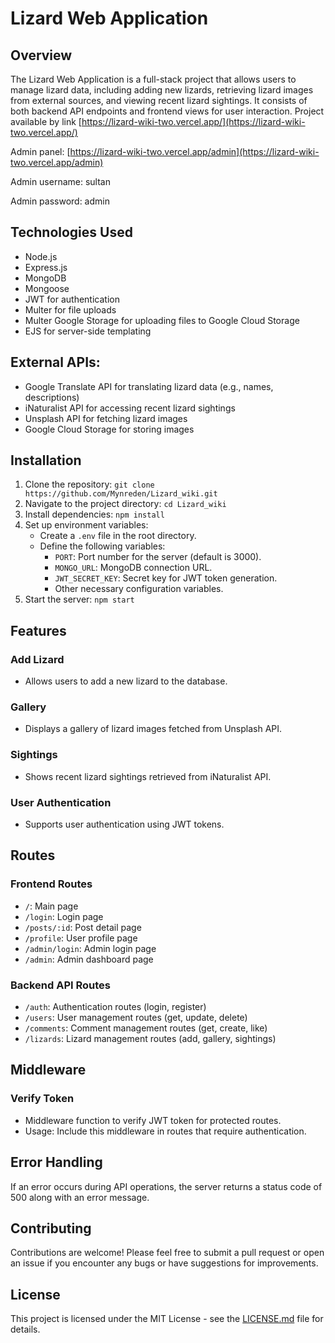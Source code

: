 # Lizard Web Application

## Overview
The Lizard Web Application is a full-stack project that allows users to manage lizard data, including adding new lizards, retrieving lizard images from external sources, and viewing recent lizard sightings. It consists of both backend API endpoints and frontend views for user interaction.
Project available by link [https://lizard-wiki-two.vercel.app/](https://lizard-wiki-two.vercel.app/)

Admin panel: [https://lizard-wiki-two.vercel.app/admin](https://lizard-wiki-two.vercel.app/admin)

Admin username: sultan

Admin password: admin

## Technologies Used
- Node.js
- Express.js
- MongoDB
- Mongoose
- JWT for authentication
- Multer for file uploads
- Multer Google Storage for uploading files to Google Cloud Storage
- EJS for server-side templating

## External APIs:
  - Google Translate API for translating lizard data (e.g., names, descriptions)
  - iNaturalist API for accessing recent lizard sightings
  - Unsplash API for fetching lizard images
  - Google Cloud Storage for storing images

## Installation
1. Clone the repository: `git clone https://github.com/Mynreden/Lizard_wiki.git`
2. Navigate to the project directory: `cd Lizard_wiki`
3. Install dependencies: `npm install`
4. Set up environment variables:
   - Create a `.env` file in the root directory.
   - Define the following variables:
     - `PORT`: Port number for the server (default is 3000).
     - `MONGO_URL`: MongoDB connection URL.
     - `JWT_SECRET_KEY`: Secret key for JWT token generation.
     - Other necessary configuration variables.
5. Start the server: `npm start`

## Features

### Add Lizard
- Allows users to add a new lizard to the database.

### Gallery
- Displays a gallery of lizard images fetched from Unsplash API.

### Sightings
- Shows recent lizard sightings retrieved from iNaturalist API.

### User Authentication
- Supports user authentication using JWT tokens.

## Routes

### Frontend Routes
- `/`: Main page
- `/login`: Login page
- `/posts/:id`: Post detail page
- `/profile`: User profile page
- `/admin/login`: Admin login page
- `/admin`: Admin dashboard page

### Backend API Routes
- `/auth`: Authentication routes (login, register)
- `/users`: User management routes (get, update, delete)
- `/comments`: Comment management routes (get, create, like)
- `/lizards`: Lizard management routes (add, gallery, sightings)

## Middleware

### Verify Token
- Middleware function to verify JWT token for protected routes.
- Usage: Include this middleware in routes that require authentication.

## Error Handling
If an error occurs during API operations, the server returns a status code of 500 along with an error message.

## Contributing
Contributions are welcome! Please feel free to submit a pull request or open an issue if you encounter any bugs or have suggestions for improvements.

## License
This project is licensed under the MIT License - see the [LICENSE.md](LICENSE.md) file for details.
